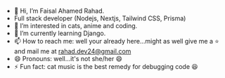 - 👋 Hi, I’m Faisal Ahamed Rahad.
-  Full stack developer (Nodejs, Nextjs, Tailwind CSS, Prisma)
- 👀 I’m interested in cats, anime and coding.
- 🌱 I’m currently learning Django.
- 📫 How to reach me: well your already here...might as well give me a ⭐ and mail me at rahad.dev24@gmail.com
- 😄 Pronouns: well...it's not she/her 😄
- ⚡ Fun fact: cat music is the best remedy for debugging code 😆
